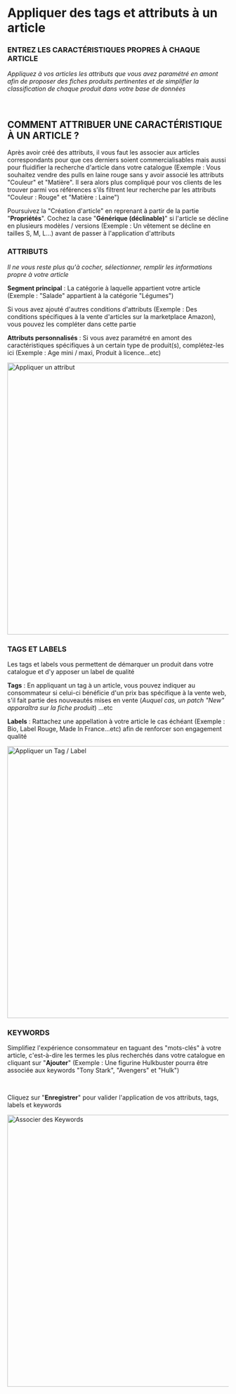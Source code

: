 # Appliquer des tags et attributs à un article


<h3 ><strong>ENTREZ LES CARACT&Eacute;RISTIQUES PROPRES &Agrave; CHAQUE ARTICLE</strong></h3>


<p><span ><em>Appliquez &agrave; vos articles les attributs que vous avez param&eacute;tr&eacute; en amont afin de proposer des fiches produits pertinentes et de simplifier la classification de chaque produit dans votre base de donn&eacute;es</em></span></p>
<p>&nbsp;</p>


<h2>COMMENT ATTRIBUER UNE CARACT&Eacute;RISTIQUE &Agrave; UN ARTICLE ?</h2>
<p>Apr&egrave;s&nbsp;avoir cr&eacute;&eacute; des attributs, il vous faut les associer aux articles correspondants pour que ces derniers soient commercialisables mais aussi pour fluidifier la recherche d'article dans votre catalogue (<span >Exemple</span> : Vous souhaitez vendre des pulls en laine rouge sans y avoir associ&eacute; les attributs "Couleur" et "Mati&egrave;re". Il sera alors plus compliqu&eacute; pour vos clients de les trouver parmi vos r&eacute;f&eacute;rences s'ils filtrent leur recherche par les attributs "Couleur : Rouge" et "Mati&egrave;re : Laine")</p>
<p>Poursuivez la "Cr&eacute;ation d'article" en reprenant &agrave; partir de la partie "<strong>Propri&eacute;t&eacute;s</strong>". Cochez la case "<strong>G&eacute;n&eacute;rique (d&eacute;clinable)</strong>" si l'article se d&eacute;cline en plusieurs mod&egrave;les / versions (<span >Exemple</span> : Un v&ecirc;tement se d&eacute;cline en tailles S, M, L...) avant de passer &agrave; l'application d'attributs</p>


<h3>ATTRIBUTS</h3>
<p><em>Il ne vous reste plus qu'&agrave; cocher, s&eacute;lectionner, remplir les informations propre &agrave; votre article</em></p>
<p><strong>Segment principal</strong> : La cat&eacute;gorie &agrave; laquelle appartient votre article (<span >Exemple</span> : "Salade" appartient &agrave; la cat&eacute;gorie "L&eacute;gumes")</p>
<p>Si vous avez ajout&eacute; d'autres conditions d'attributs (<span >Exemple</span> : Des conditions sp&eacute;cifiques &agrave; la vente d'articles sur la marketplace Amazon), vous pouvez les compl&eacute;ter dans cette partie&nbsp;</p>
<p><strong>Attributs personnalis&eacute;s</strong> : Si vous avez param&eacute;tr&eacute; en amont des caract&eacute;ristiques sp&eacute;cifiques &agrave; un certain type de produit(s), compl&eacute;tez-les ici (<span >Exemple</span> : Age mini / maxi, Produit &agrave; licence...etc)</p>


<p><img src="https://datasimplemente.blob.core.windows.net/aide/associer-attribut.gif" alt="Appliquer un attribut" width="1100" height="619" /></p>


<h3>TAGS ET LABELS&nbsp;</h3>
<p>Les tags et labels vous permettent de&nbsp;d&eacute;marquer un produit dans votre catalogue et d'y apposer un label de qualit&eacute;</p>
<p><strong>Tags</strong> : En appliquant un tag &agrave; un article, vous pouvez indiquer au consommateur si celui-ci b&eacute;n&eacute;ficie d'un prix bas sp&eacute;cifique &agrave; la vente web, s'il fait partie des nouveaut&eacute;s mises en vente (<em>Auquel cas, un patch "New" appara&icirc;tra sur la fiche produit</em>) ...etc</p>
<p><strong>Labels</strong> : Rattachez une appellation &agrave; votre article le cas &eacute;ch&eacute;ant (<span >Exemple</span> : Bio, Label Rouge, Made In France...etc) afin de renforcer son engagement qualit&eacute;</p>


<p><img src="https://datasimplemente.blob.core.windows.net/aide/appliquer-tag-label-min.gif" alt="Appliquer un Tag / Label" width="1100" height="619" /></p>


<h3>KEYWORDS</h3>
<p>Simplifiez l'exp&eacute;rience&nbsp;consommateur en taguant des "mots-cl&eacute;s" &agrave; votre article, c'est-&agrave;-dire les termes les plus recherch&eacute;s dans&nbsp;votre catalogue en cliquant sur "<strong>Ajouter</strong>" (<span >Exemple</span> : Une figurine Hulkbuster pourra &ecirc;tre associ&eacute;e aux keywords "Tony Stark", "Avengers" et "Hulk")</p>
<p>&nbsp;</p>
<p>Cliquez sur "<strong>Enregistrer</strong>" pour&nbsp;valider l'application de&nbsp;vos attributs, tags, labels et keywords</p>


<p><img src="https://datasimplemente.blob.core.windows.net/aide/associer-keywords.GIF" alt="Associer des Keywords" width="1100" height="619" /></p>

